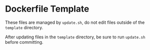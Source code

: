 # Dockerfile Template

These files are managed by `update.sh`, do not edit files outside of the
`template` directory.

After updating files in the `template` directory, be sure to run `update.sh`
before committing.
